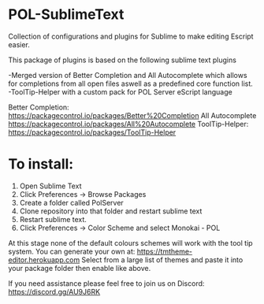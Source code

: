 # POL-SublimeText
Collection of configurations and plugins for Sublime to make editing Escript easier.

This package of plugins is based on the following sublime text plugins

-Merged version of Better Completion and All Autocomplete which allows for completions from all open files aswell as a predefined core function list.
-ToolTip-Helper with a custom pack for POL Server eScript language

Better Completion:
https://packagecontrol.io/packages/Better%20Completion
All Autocomplete
https://packagecontrol.io/packages/All%20Autocomplete
ToolTip-Helper:
https://packagecontrol.io/packages/ToolTip-Helper

# To install:
1. Open Sublime Text
2. Click Preferences -> Browse Packages
3. Create a folder called PolServer
4. Clone repository into that folder and restart sublime text
5. Restart sublime text.
6. Click Preferences -> Color Scheme and select Monokai - POL

At this stage none of the default colours schemes will work with the tool tip system. You can generate your own at: https://tmtheme-editor.herokuapp.com Select from a large list of themes and paste it into your package folder then enable like above.

If you need assistance please feel free to join us on Discord: https://discord.gg/AU9J6RK